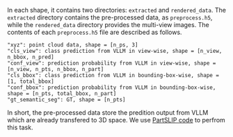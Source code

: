 In each shape, it contains two directories: `extracted` and `rendered_data`. The `extracted` directory contains the pre-processed data, as `preprocess.h5`, while the `rendered_data` directory provides the multi-view images. The contents of each `preprocess.h5` file are described as follows. 
```
"xyz": point cloud data, shape = [n_ps, 3]
"cls_view": class prediction from VLLM in view-wise, shape = [n_view, n_bbox, n_pred]
"conf_view": prediction probability from VLLM in view-wise, shape = [n_view, n_pts, n_bbox, n_part]
"cls_bbox": class prediction from VLLM in bounding-box-wise, shape = [1, total_bbox]
"conf_bbox": prediction probability from VLLM in bounding-box-wise, shape = [n_pts, total_bbox, n_part]
"gt_semantic_seg": GT, shape = [n_pts]
```

In short, the pre-processed data store the predition output from VLLM which are already transfered to 3D space. We use [PartSLIP code](https://colin97.github.io/PartSLIP_page/) to perfrom this task.